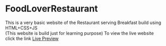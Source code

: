 # FoodLoverRestaurant
This is a very basic website of the Restaurant serving Breakfast build using HTML+CSS+JS <br>
(This website is build just for learning purpose)
To view the live website click the link <a href="https://64b935fdd271a80084f616fa--elegant-conkies-4df37b.netlify.app/">Live Preview</a>
